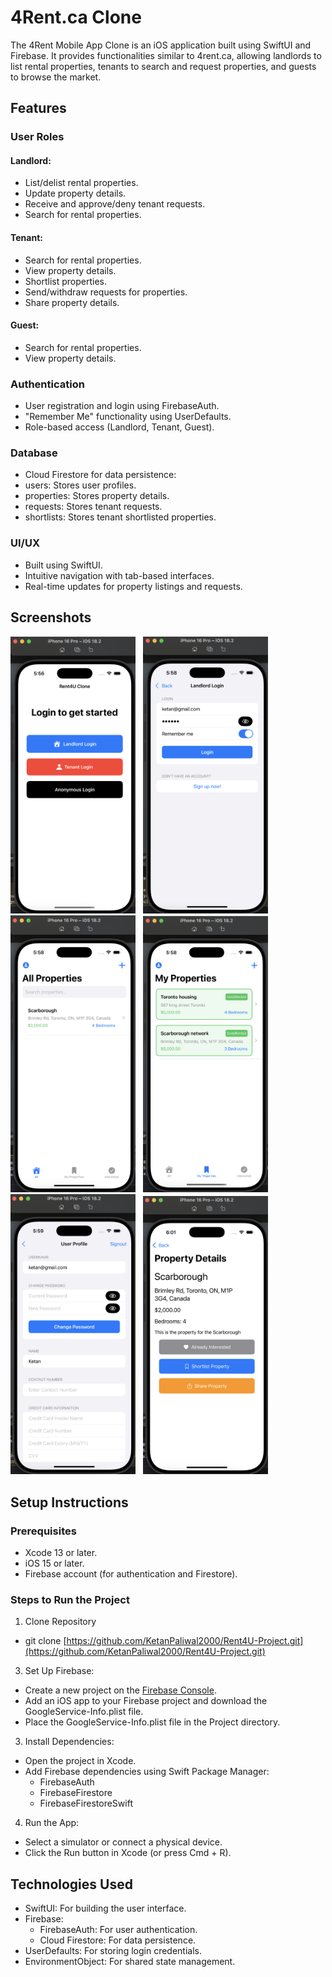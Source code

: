 # 4Rent.ca Clone
The 4Rent Mobile App Clone is an iOS application built using SwiftUI and Firebase. It provides functionalities similar to 4rent.ca, allowing landlords to list rental properties, tenants to search and request properties, and guests to browse the market.

## Features

### User Roles

#### Landlord:
- List/delist rental properties.
- Update property details.
- Receive and approve/deny tenant requests.
- Search for rental properties.

#### Tenant:
- Search for rental properties.
- View property details.
- Shortlist properties.
- Send/withdraw requests for properties.
- Share property details.

#### Guest:
- Search for rental properties.
- View property details.

### Authentication
- User registration and login using FirebaseAuth.
- "Remember Me" functionality using UserDefaults.
- Role-based access (Landlord, Tenant, Guest).

### Database
- Cloud Firestore for data persistence:
- users: Stores user profiles.
- properties: Stores property details.
- requests: Stores tenant requests.
- shortlists: Stores tenant shortlisted properties.

### UI/UX
- Built using SwiftUI.
- Intuitive navigation with tab-based interfaces.
- Real-time updates for property listings and requests.

## Screenshots
<div class="inline-block">
  <img src="https://github.com/KetanPaliwal2000/Rent4U-Project/blob/main/Screenshot%201.png" alt="Screenshot 1" width="200">
  &nbsp;
  <img src="https://github.com/KetanPaliwal2000/Rent4U-Project/blob/main/Screenshot%202.png" alt="Screenshot 2" width="200">
  &nbsp;
  <img src="https://github.com/KetanPaliwal2000/Rent4U-Project/blob/main/Screenshot%203.png" alt="Screenshot 3" width="200">
  &nbsp;
  <img src="https://github.com/KetanPaliwal2000/Rent4U-Project/blob/main/Screenshot%204.png" alt="Screenshot 4" width="200">
  &nbsp;
  <img src="https://github.com/KetanPaliwal2000/Rent4U-Project/blob/main/Screenshot%205.png" alt="Screenshot 5" width="200">
  &nbsp;
  <img src="https://github.com/KetanPaliwal2000/Rent4U-Project/blob/main/Screenshot%206.png" alt="Screenshot 6" width="200">
</div>

## Setup Instructions
### Prerequisites
- Xcode 13 or later.
- iOS 15 or later.
- Firebase account (for authentication and Firestore).

### Steps to Run the Project
1. Clone Repository
  - git clone [https://github.com/KetanPaliwal2000/Rent4U-Project.git](https://github.com/KetanPaliwal2000/Rent4U-Project.git)
3. Set Up Firebase:
  - Create a new project on the [Firebase Console](https://console.firebase.google.com/).
  - Add an iOS app to your Firebase project and download the GoogleService-Info.plist file.
  - Place the GoogleService-Info.plist file in the Project directory.
3. Install Dependencies:
  - Open the project in Xcode.
  - Add Firebase dependencies using Swift Package Manager:
    - FirebaseAuth
    - FirebaseFirestore
    - FirebaseFirestoreSwift
4. Run the App:
  - Select a simulator or connect a physical device.
  - Click the Run button in Xcode (or press Cmd + R).

## Technologies Used
- SwiftUI: For building the user interface.
- Firebase:
  - FirebaseAuth: For user authentication.
  - Cloud Firestore: For data persistence.
- UserDefaults: For storing login credentials.
- EnvironmentObject: For shared state management.
